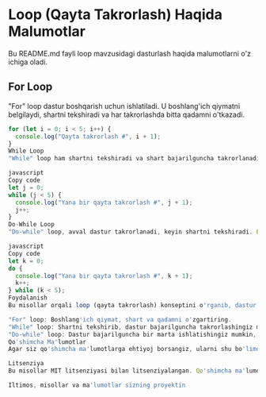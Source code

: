 # Loop (Qayta Takrorlash) Haqida Malumotlar

Bu README.md fayli loop mavzusidagi dasturlash haqida malumotlarni o'z ichiga oladi.

## For Loop

"For" loop dastur boshqarish uchun ishlatiladi. U boshlang'ich qiymatni belgilaydi, shartni tekshiradi va har takrorlashda bitta qadamni o'tkazadi.

```javascript
for (let i = 0; i < 5; i++) {
  console.log("Qayta takrorlash #", i + 1);
}
While Loop
"While" loop ham shartni tekshiradi va shart bajarilguncha takrorlanadi. Bu, boshqa shart bajarilishi kutilmagan vaqtchada yana takrorlanishi mumkin.

javascript
Copy code
let j = 0;
while (j < 5) {
  console.log("Yana bir qayta takrorlash #", j + 1);
  j++;
}
Do-While Loop
"Do-while" loop, avval dastur takrorlanadi, keyin shartni tekshiradi. Bu, dasturni kamida bir marta ishlatishni ta'minlaydi.

javascript
Copy code
let k = 0;
do {
  console.log("Yana bir qayta takrorlash #", k + 1);
  k++;
} while (k < 5);
Foydalanish
Bu misollar orqali loop (qayta takrorlash) konseptini o'rganib, dastur boshqarishda qanday ishlatishni ko'rish uchun quyidagi qadamni kuzating:

"For" loop: Boshlang'ich qiymat, shart va qadamni o'zgartiring.
"While" loop: Shartni tekshirib, dastur bajarilguncha takrorlashingiz mumkin.
"Do-while" loop: Dastur bajarilguncha bir marta ishlatishingiz mumkin, keyin shartni tekshirishingiz mumkin.
Qo'shimcha Ma'lumotlar
Agar siz qo'shimcha ma'lumotlarga ehtiyoj borsangiz, ularni shu bo'limda qo'shishingiz mumkin.

Litsenziya
Bu misollar MIT litsenziyasi bilan litsenziyalangan. Qo'shimcha ma'lumotlar uchun litsenziya faylini o'qing.

Iltimos, misollar va ma'lumotlar sizning proyektin